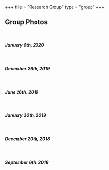 +++
title = "Research Group"
type = "group"
+++

## Group Photos
<br>

##### January 6th, 2020
<div class='image'>
<img src="/images/Group_photo_20200106.jpg" class="img-responsive; width:40%;" alt="">
</div>
<br>


##### December 26th, 2019
<div class='image'>
<img src="/images/Group_photo_20191226.png" class="img-responsive; width:40%;" alt="">
</div>
<br>




##### June 26th, 2019
<div class='image'>
<img src="/images/group_med.jpeg" class="img-responsive; width:40%;" alt="">
</div>
<br>

##### January 30th, 2019
<div class='image'>
<img src="/images/Group_photo_20190130_fix.jpg" class="img-responsive; width:40%;" alt="">
</div>
<br>

##### December 20th, 2018
<div class='image'>
<img src="/images/groupphoto_20181220_fix.jpg" class="img-responsive; width:40%;" alt="">
</div>
<br>

##### September 6th, 2018
<div class='image'>
<img src="/images/groupphoto.jpg" class="img-responsive; width:40%;" alt="">
</div>
<br>
